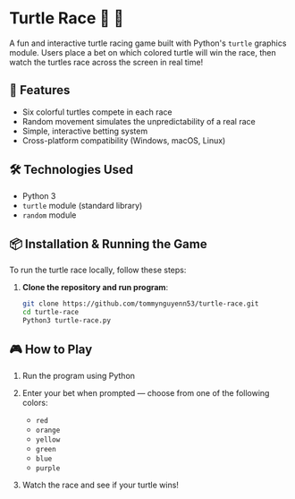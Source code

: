 # Turtle Race 🐢 🏁

A fun and interactive turtle racing game built with Python's `turtle` graphics module. Users place a bet on which colored turtle will win the race, then watch the turtles race across the screen in real time!

## 🚀 Features
- Six colorful turtles compete in each race
- Random movement simulates the unpredictability of a real race
- Simple, interactive betting system
- Cross-platform compatibility (Windows, macOS, Linux)

## 🛠️ Technologies Used

- Python 3
- `turtle` module (standard library)
- `random` module

## 📦 Installation & Running the Game

To run the turtle race locally, follow these steps:

1. **Clone the repository and run program**:
   ```bash
   git clone https://github.com/tommynguyenn53/turtle-race.git
   cd turtle-race
   Python3 turtle-race.py

## 🎮 How to Play

1. Run the program using Python
2. Enter your bet when prompted — choose from one of the following colors:
   - `red`
   - `orange`
   - `yellow`
   - `green`
   - `blue`
   - `purple`
   
3. Watch the race and see if your turtle wins!
